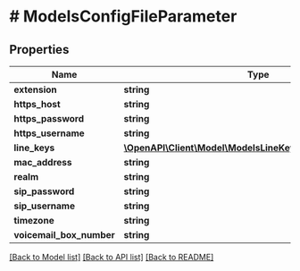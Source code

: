 # # ModelsConfigFileParameter

## Properties

Name | Type | Description | Notes
------------ | ------------- | ------------- | -------------
**extension** | **string** |  | [optional]
**https_host** | **string** |  | [optional]
**https_password** | **string** |  | [optional]
**https_username** | **string** |  | [optional]
**line_keys** | [**\OpenAPI\Client\Model\ModelsLineKeyProcessedTempData[]**](ModelsLineKeyProcessedTempData.md) |  | [optional]
**mac_address** | **string** |  | [optional]
**realm** | **string** |  | [optional]
**sip_password** | **string** |  | [optional]
**sip_username** | **string** |  | [optional]
**timezone** | **string** |  | [optional]
**voicemail_box_number** | **string** |  | [optional]

[[Back to Model list]](../../README.md#models) [[Back to API list]](../../README.md#endpoints) [[Back to README]](../../README.md)
